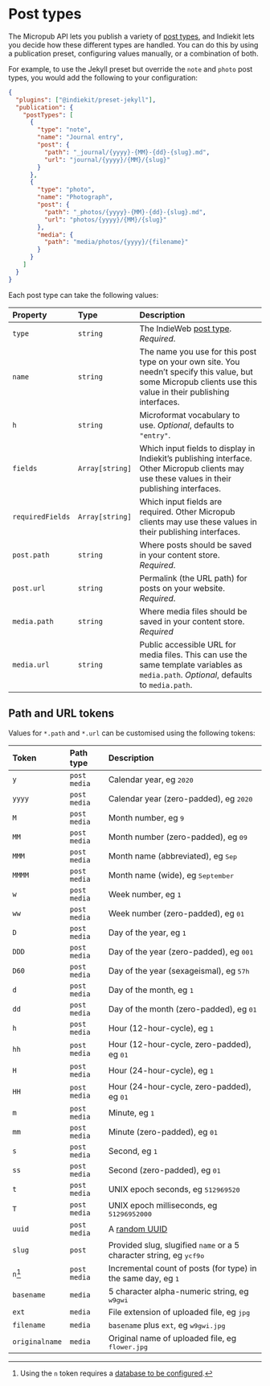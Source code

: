 # Post types

The Micropub API lets you publish a variety of [post types](https://indieweb.org/posts#Types_of_Posts), and Indiekit lets you decide how these different types are handled. You can do this by using a publication preset, configuring values manually, or a combination of both.

For example, to use the Jekyll preset but override the `note` and `photo` post types, you would add the following to your configuration:

```json
{
  "plugins": ["@indiekit/preset-jekyll"],
  "publication": {
    "postTypes": [
      {
        "type": "note",
        "name": "Journal entry",
        "post": {
          "path": "_journal/{yyyy}-{MM}-{dd}-{slug}.md",
          "url": "journal/{yyyy}/{MM}/{slug}"
        }
      },
      {
        "type": "photo",
        "name": "Photograph",
        "post": {
          "path": "_photos/{yyyy}-{MM}-{dd}-{slug}.md",
          "url": "photos/{yyyy}/{MM}/{slug}"
        },
        "media": {
          "path": "media/photos/{yyyy}/{filename}"
        }
      }
    ]
  }
}
```

Each post type can take the following values:

| Property | Type | Description |
| :--- | :---------- | :---------- |
| `type` | `string` | The IndieWeb [post type](https://indieweb.org/Category:PostType). _Required_. |
| `name` | `string` | The name you use for this post type on your own site. You needn’t specify this value, but some Micropub clients use this value in their publishing interfaces. |
| `h` | `string` | Microformat vocabulary to use. _Optional_, defaults to `"entry"`. |
| `fields` | `Array[string]` | Which input fields to display in Indiekit’s publishing interface. Other Micropub clients may use these values in their publishing interfaces. |
| `requiredFields` | `Array[string]` | Which input fields are required. Other Micropub clients may use these values in their publishing interfaces. |
| `post.path` | `string` | Where posts should be saved in your content store. _Required_. |
| `post.url` | `string` | Permalink (the URL path) for posts on your website. _Required_. |
| `media.path` | `string` | Where media files should be saved in your content store. _Required_ |
| `media.url` | `string` | Public accessible URL for media files. This can use the same template variables as `media.path`. _Optional_, defaults to `media.path`. |

## Path and URL tokens

Values for `*.path` and `*.url` can be customised using the following tokens:

| Token | Path type | Description |
| :---- | :-------- | :---------- |
| `y` | `post` `media` | Calendar year, eg <samp>2020</samp> |
| `yyyy` | `post` `media` | Calendar year (zero-padded), eg <samp>2020</samp> |
| `M` | `post` `media` | Month number, eg <samp>9</samp> |
| `MM` | `post` `media` | Month number (zero-padded), eg <samp>09</samp> |
| `MMM` | `post` `media` | Month name (abbreviated), eg <samp>Sep</samp> |
| `MMMM` | `post` `media` | Month name (wide), eg <samp>September</samp> |
| `w` | `post` `media` | Week number, eg <samp>1</samp> |
| `ww` | `post` `media` | Week number (zero-padded), eg <samp>01</samp> |
| `D` | `post` `media` | Day of the year, eg <samp>1</samp> |
| `DDD` | `post` `media` | Day of the year (zero-padded), eg <samp>001</samp> |
| `D60` | `post` `media` | Day of the year (sexageismal), eg <samp>57h</samp> |
| `d` | `post` `media` | Day of the month, eg <samp>1</samp> |
| `dd` | `post` `media` | Day of the month (zero-padded), eg <samp>01</samp> |
| `h` | `post` `media` | Hour (12-hour-cycle), eg <samp>1</samp> |
| `hh` | `post` `media` | Hour (12-hour-cycle, zero-padded), eg <samp>01</samp> |
| `H` | `post` `media` | Hour (24-hour-cycle), eg <samp>1</samp> |
| `HH` | `post` `media` | Hour (24-hour-cycle, zero-padded), eg <samp>01</samp> |
| `m` | `post` `media` | Minute, eg <samp>1</samp> |
| `mm` | `post` `media` | Minute (zero-padded), eg <samp>01</samp> |
| `s` | `post` `media` | Second, eg <samp>1</samp> |
| `ss` | `post` `media` | Second (zero-padded), eg <samp>01</samp> |
| `t` | `post` `media` | UNIX epoch seconds, eg <samp>512969520</samp> |
| `T` | `post` `media` | UNIX epoch milliseconds, eg <samp>51296952000</samp> |
| `uuid` | `post` `media` | A [random UUID][uuid] |
| `slug` | `post` | Provided slug, slugified `name` or a 5 character string, eg <samp>ycf9o</samp> |
| `n`[^1] | `post` `media` | Incremental count of posts (for type) in the same day, eg <samp>1</samp> |
| `basename` | `media` | 5 character alpha-numeric string, eg <samp>w9gwi</samp> |
| `ext` | `media` | File extension of uploaded file, eg <samp>jpg</samp> |
| `filename` | `media` | `basename` plus `ext`, eg <samp>w9gwi.jpg</samp> |
| `originalname` | `media` | Original name of uploaded file, eg <samp>flower.jpg</samp> |

[^1]: Using the `n` token requires a [database to be configured](https://getindiekit.com/configuration/#application-mongodburl-url).

[uuid]: https://www.rfc-editor.org/rfc/rfc4122.html#section-4.4
